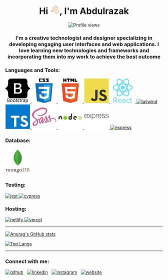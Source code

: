 <h1 align="center">Hi <img src="https://raw.githubusercontent.com/AbdulSamman/AbdulSamman/main/wavingHand.gif" width="30px">, I'm Abdulrazak</h1>

<p align="center">
  <img src="https://komarev.com/ghpvc/?username=AbdulSamman&color=brightgreen&style=plastic" alt="Profile views" width="200" height="50"/>
</p>


<h3 align="center">I'm a creative technologist and designer specializing in developing engaging user interfaces and web applications. I love learning new technologies and frameworks and incorporating them into my work to achieve the best outcome</h3>


<h3 align="left">Languages and Tools:</h3>
<p align="left"> <a href="https://getbootstrap.com" target="_blank" rel="noreferrer"> <img src="https://raw.githubusercontent.com/devicons/devicon/master/icons/bootstrap/bootstrap-plain-wordmark.svg" alt="bootstrap" width="80" height="80"/> </a> <a href="https://www.w3schools.com/css/" target="_blank" rel="noreferrer"> <img src="https://raw.githubusercontent.com/devicons/devicon/master/icons/css3/css3-original-wordmark.svg" alt="css3" width="80" height="80"/> </a> <a href="https://www.w3.org/html/" target="_blank" rel="noreferrer"> <img src="https://raw.githubusercontent.com/devicons/devicon/master/icons/html5/html5-original-wordmark.svg" alt="html5" width="80" height="80"/> </a> <a href="https://developer.mozilla.org/en-US/docs/Web/JavaScript" target="_blank" rel="noreferrer"> <img src="https://raw.githubusercontent.com/devicons/devicon/master/icons/javascript/javascript-original.svg" alt="javascript" width="80" height="80"/> </a> <a href="https://reactjs.org/" target="_blank" rel="noreferrer"> <img src="https://raw.githubusercontent.com/devicons/devicon/master/icons/react/react-original-wordmark.svg" alt="react" width="80" height="80"/> </a> <a href="https://tailwindcss.com/" target="_blank" rel="noreferrer"> <img src="https://www.vectorlogo.zone/logos/tailwindcss/tailwindcss-icon.svg" alt="tailwind" width="40" height="40"/> </a> <a href="https://www.typescriptlang.org/" target="_blank" rel="noreferrer"> <img src="https://raw.githubusercontent.com/devicons/devicon/master/icons/typescript/typescript-original.svg" alt="typescript" width="80" height="80"/> </a> <a href="https://sass-lang.com" target="_blank" rel="noreferrer"> <img src="https://raw.githubusercontent.com/devicons/devicon/master/icons/sass/sass-original.svg" alt="sass" width="80" height="80"/> </a>
<a href="https://nodejs.org" target="_blank" rel="noreferrer"> <img src="https://raw.githubusercontent.com/devicons/devicon/master/icons/nodejs/nodejs-original-wordmark.svg" alt="nodejs" width="80" height="80"/> </a> <a href="https://expressjs.com" target="_blank" rel="noreferrer"> <img src="https://raw.githubusercontent.com/devicons/devicon/master/icons/express/express-original-wordmark.svg" alt="express" width="80" height="80"/> </a>
 <a href="https://socket.io" target="_blank" rel="noreferrer"> <img src="https://upload.wikimedia.org/wikipedia/commons/9/96/Socket-io.svg" alt="express" width="80" height="80"/> </a></p>


 <h3 align="left">Database:</h3>
 <p>
 <a href="https://www.mongodb.com/" target="_blank" rel="noreferrer"> <img src="https://raw.githubusercontent.com/devicons/devicon/master/icons/mongodb/mongodb-original-wordmark.svg" alt="mongodb" width="80" height="80"/> </a> </p>

<h3 align="left">Testing:</h3>
<p>
 <a href="https://jestjs.io" target="_blank" rel="noreferrer"> <img src="https://www.vectorlogo.zone/logos/jestjsio/jestjsio-icon.svg" alt="jest" width="80" height="80"/> </a>
 <a href="https://www.cypress.io" target="_blank" rel="noreferrer"> <img src="https://raw.githubusercontent.com/simple-icons/simple-icons/6e46ec1fc23b60c8fd0d2f2ff46db82e16dbd75f/icons/cypress.svg" alt="cypress" width="80" height="80"/> </a></p>

<h3 align="left">Hosting:</h3>
<p>
<a href="https://app.netlify.com" target="_blank" rel="noreferrer"> <img src="https://www.vectorlogo.zone/logos/netlify/netlify-ar21.svg" alt="netlify" width="80" height="80"/> </a>
 <a href="https://vercel.com" target="_blank" rel="noreferrer"> <img src="https://logovtor.com/wp-content/uploads/2020/10/vercel-inc-logo-vector.png" alt="vercel" width="80" height="80"/> </a></p>

<hr>

[![Anurag's GitHub stats](https://github-readme-stats.vercel.app/api?username=AbdulSamman&show_icons=true&theme=blue-green&bg_color=0D1117)]([https://github.com/AbdulSamman/github-readme](https://github.com/AbdulSamman/AbdulSamman))

 
[![Top Langs](https://github-readme-stats.vercel.app/api/top-langs/?username=AbdulSamman&hide_progress=true&bg_color=0D1117&theme=blue-green)](https://github.com/anuraghazra/github-readme-stats)
 


<hr>
<h3 align="left">Connect with me:</h3>

[<img src='https://cdn.jsdelivr.net/npm/simple-icons@3.0.1/icons/github.svg' alt='github' height='60'>](https://github.com/AbdulSamman)&nbsp;&nbsp;&nbsp;[<img src='https://cdn.jsdelivr.net/npm/simple-icons@3.0.1/icons/linkedin.svg' alt='linkedin' height='60'>](https://www.linkedin.com/in/abdulrazak-samman-175b2718b)&nbsp;&nbsp;&nbsp;[<img src='https://cdn.jsdelivr.net/npm/simple-icons@3.0.1/icons/instagram.svg' alt='instagram' height='60'>](https://www.instagram.com/abdulsam89/)&nbsp;&nbsp;&nbsp;[<img src='https://cdn.jsdelivr.net/npm/simple-icons@3.0.1/icons/icloud.svg' alt='website' height='60'>](https://portfolio.5amman.eu/)


 

